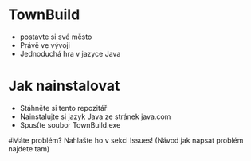 # TownBuild

+ postavte si své město
+ Právě ve vývoji
+ Jednoduchá hra v jazyce Java

# Jak nainstalovat
+ Stáhněte si tento repozitář
+ Nainstalujte si jazyk Java ze stránek java.com
+ Spusťte soubor TownBuild.exe

#Máte problém?
Nahlašte ho v sekci Issues! (Návod jak napsat problém najdete tam)

